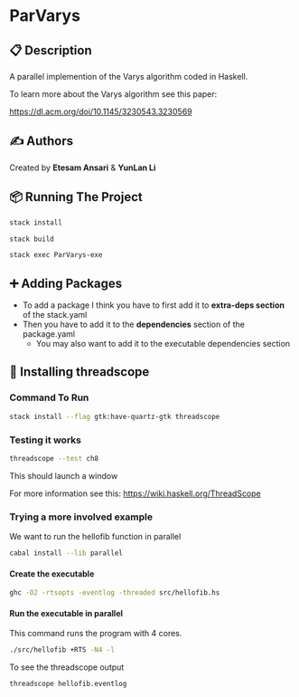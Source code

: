 # ParVarys

## 📋 Description

A parallel implemention of the Varys algorithm coded in Haskell.

To learn more about the Varys algorithm see this paper:

https://dl.acm.org/doi/10.1145/3230543.3230569

## ✍️ Authors

Created by **Etesam Ansari** & **YunLan Li**

## 📦 Running The Project

```bash
stack install
```

```bash
stack build
```

```bash
stack exec ParVarys-exe
```

## ➕ Adding Packages

- To add a package I think you have to first add it to **extra-deps section** of the stack.yaml
- Then you have to add it to the **dependencies** section of the package.yaml
  - You may also want to add it to the executable dependencies section

## 📝 Installing threadscope

### Command To Run

```bash
stack install --flag gtk:have-quartz-gtk threadscope
```

### Testing it works

```bash
threadscope --test ch8
```

This should launch a window

For more information see this: https://wiki.haskell.org/ThreadScope

### Trying a more involved example

We want to run the hellofib function in parallel

```bash
cabal install --lib parallel
```

#### Create the executable

```bash
ghc -O2 -rtsopts -eventlog -threaded src/hellofib.hs
```

#### Run the executable in parallel

This command runs the program with 4 cores.

```bash
./src/hellofib +RTS -N4 -l
```

To see the threadscope output

```bash
threadscope hellofib.eventlog
```
